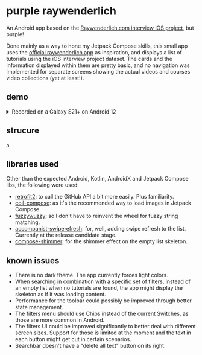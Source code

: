 # purple raywenderlich
An Android app based on the [Raywenderlich.com interview iOS project](https://github.com/raywenderlich/ios-interview/tree/master/Practical%20Example), but purple! 

Done mainly as a way to hone my Jetpack Compose skills, this small app uses the [official raywenderlich app](https://play.google.com/store/apps/details?id=com.razeware.emitron) as inspiration, and displays a list of tutorials using the iOS interview project dataset. The cards and the information displayed within them are pretty basic, and no navigation was implemented for separate screens showing the actual videos and courses video collections (yet at least!).

## demo

<details>
  <summary>Recorded on a Galaxy S21+ on Android 12</summary>

https://user-images.githubusercontent.com/29930410/149681830-abdeb34d-68c3-4b1c-a6df-d6e1362137c5.mp4

</details>

## strucure

a

## libraries used
Other than the expected Android, Kotlin, AndroidX and Jetpack Compose libs, the following were used:
- [retrofit2](https://square.github.io/retrofit/): to call the GitHub API a bit more easily. Plus familiarity.
- [coil-compose](https://coil-kt.github.io/coil/compose/): as it's the recommended way to load images in Jetpack Compose.
- [fuzzywuzzy](https://github.com/willowtreeapps/fuzzywuzzy-kotlin): so I don't have to reinvent the wheel for fuzzy string matching.
- [accompanist-swiperefresh](https://github.com/google/accompanist/tree/main/swiperefresh): for, well, adding swipe refresh to the list. Currently at the release candidate stage.
- [compose-shimmer](https://github.com/kazemihabib/compose-shimmer): for the shimmer effect on the empty list skeleton.

## known issues
- There is no dark theme. The app currently forces light colors.
- When searching in combination with a specific set of filters, instead of an empty list when no tutorials are found, the app might display the skeleton as if it was loading content.
- Performance for the toolbar could possibly be improved through better state management.
- The filters menu should use Chips instead of the current Switches, as those are more common in Android. 
- The filters UI could be improved significantly to better deal with different screen sizes. Support for those is limited at the moment and the text in each button might get cut in certain scenarios.
- Searchbar doesn't have a "delete all text" button on its right.
